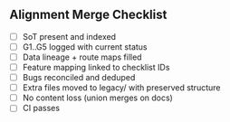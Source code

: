 ## Alignment Merge Checklist
- [ ] SoT present and indexed
- [ ] G1..G5 logged with current status
- [ ] Data lineage + route maps filled
- [ ] Feature mapping linked to checklist IDs
- [ ] Bugs reconciled and deduped
- [ ] Extra files moved to legacy/ with preserved structure
- [ ] No content loss (union merges on docs)
- [ ] CI passes
